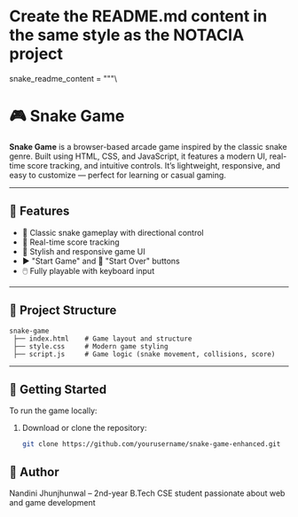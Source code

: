 # Create the README.md content in the same style as the NOTACIA project
snake_readme_content = """\
# 🎮 Snake Game

**Snake Game** is a browser-based arcade game inspired by the classic snake genre. Built using HTML, CSS, and JavaScript, it features a modern UI, real-time score tracking, and intuitive controls. It’s lightweight, responsive, and easy to customize — perfect for learning or casual gaming.

---

## 🔧 Features

- 🐍 Classic snake gameplay with directional control  
- 🧠 Real-time score tracking  
- 🎨 Stylish and responsive game UI  
- ▶️ "Start Game" and 🔄 "Start Over" buttons  
- 🖱️ Fully playable with keyboard input  

---

## 📁 Project Structure
```
snake-game
 ├── index.html    # Game layout and structure
 ├── style.css     # Modern game styling
 ├── script.js     # Game logic (snake movement, collisions, score)
```
---

## 🚀 Getting Started

To run the game locally:

1. Download or clone the repository:
   ```bash
   git clone https://github.com/yourusername/snake-game-enhanced.git

## 👥 Author
Nandini Jhunjhunwal – 2nd-year B.Tech CSE student passionate about web and game development
